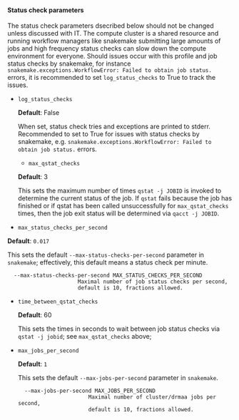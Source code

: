 #### Status check parameters
The status check parameters dsecribed below should not be changed unless discussed with IT.
The compute cluster is a shared resource and running workflow managers like snakemake submitting large amounts
of jobs and high frequency status checks can slow down the compute environment for everyone. Should issues
occur with this profile and job status checks by snakemake,
for instance `snakemake.exceptions.WorkflowError: Failed to obtain job status.` errors, it is
recommended to set `log_status_checks` to True to track the issues.

* `log_status_checks`

  **Default**: False  

  When set, status check tries and exceptions are printed to stderr. Recommended
  to set to True for issues with status checks by snakemake, e.g.
  `snakemake.exceptions.WorkflowError: Failed to obtain job status.` errors.
  * `max_qstat_checks`

  **Default**: 3  

  This sets the maximum number of times `qstat -j JOBID` is invoked to determine
  the current status of the job. If `qstat` fails because the job has
  finished or if qstat has been called unsuccessfully for `max_qstat_checks`
  times, then the job exit status will be determined via `qacct -j JOBID`.

 * `max_status_checks_per_second`

  **Default**: `0.017`

  This sets the default `--max-status-checks-per-second` parameter in
  `snakemake`; effectively, this default means a status check per minute.

  ```text
    --max-status-checks-per-second MAX_STATUS_CHECKS_PER_SECOND
                        Maximal number of job status checks per second,
                        default is 10, fractions allowed.
  ```

* `time_between_qstat_checks`

  **Default**: 60  

  This sets the times in seconds to wait between job status checks via
  `qstat -j jobid`; see `max_qstat_checks` above; 

* `max_jobs_per_second`

  **Default**: `1`

  This sets the default `--max-jobs-per-second` parameter in `snakemake`.

  ```text
    --max-jobs-per-second MAX_JOBS_PER_SECOND
                        Maximal number of cluster/drmaa jobs per second,
                        default is 10, fractions allowed.
  ```
